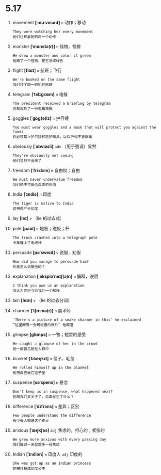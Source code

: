 # 5.17









1. movement **[ˈmuːvmənt]** `n` 动作；移动
    ```
    They were watching her every movement
    他们注视着她的每一个动作
    ```

2. monster **[ˈmɒnstə(r)]** `n` 怪物，怪兽
    ```
    He drew a monster and color it green
    他画了一个怪物，把它涂成绿色
    ```

3. flight **[flaɪt]** `n` 航班；飞行
    ```
    We're booked on the same flight
    我们顶了同一班机的航班
    ```

4. telegram **[ˈtelɪɡræm]** `n` 电报
    ```
    The president received a briefing by telegram
    总裁收到了一份电报简报
    ```

5. goggles **[ˈɡɒɡ(ə)lz]** `n` 护目镜
    ```
    You must wear goggles and a mask that will protect you against the fumes
    你必须戴上护目镜和防护面具，以保护你不被烟熏
    ```

6. obviously **[ˈɒbviəsli]** `adv` （用于强调）显然
    ```
    They're obviously not coming
    他们显然不会来了
    ```

7. freedom **[ˈfriːdəm]** `n` 自由权；自由
    ```
    We must never undervalue freedom
    我们绝不可低估自由的价值
    ```

8. India **[ˈɪndiə]** `n` 印度
    ```
    The tiger is native to India
    这种虎产于印度
    ```

9. lay **[leɪ]** `v` （lie 的过去式）

10. pole **[pəʊl]** `n` 地极；磁极；杆
    ```
    The truck crashed into a telegraph pole
    卡车撞上了电线杆
    ```

11. persuade **[pəˈsweɪd]** `v` 说服，劝服
    ```
    How did you manage to persuade him?
    你是怎么说服他的？
    ```

12. explanation **[ˌekspləˈneɪʃ(ə)n]** `n` 解释，说明
    ```
    I think you owe us an explanation
    我认为你应当给我们一个解释
    ```

13. lain **[leɪn]** `v` （lie 的过去分词）

14. charmer **[ˈtʃɑːmə(r)]** `n` 魔术师
    ```
    'There's a picture of a snake charmer in this' he exclaimed
    “这里面有一张玩蛇者的照片” 他喊道
    ```

15. glimpse **[ɡlɪmps]** `n` 一瞥；短暂的感受
    ```
    He caught a glimpse of her in the crowd
    他一眼瞥见她在人群中
    ```

16. blanket **[ˈblæŋkɪt]** `n` 毯子，毛毯
    ```
    He rolled himself up in the blanket
    他把自己裹在毯子里
    ```

17. suspense **[səˈspens]** `n` 悬念
    ```
    Don't keep us in suspense, what happened next?
    别跟我们卖关子了，后面发生了什么？
    ```

18. difference **[ˈdɪfrəns]** `n` 差异；区别
    ```
    Few people understand the difference
    很少有人知道这个差异
    ```

19. anxious **[ˈæŋkʃəs]** `adj` 焦虑的，担心的；紧张的
    ```
    We grew more anxious with every passing day
    我们每过一天就增多一份焦虑
    ```

20. Indian **[ˈɪndiən]** `n` 印度人 `adj` 印度的
    ```
    She was got up as an Indian princess
    她被打扮成印度公主
    ```
